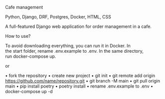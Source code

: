 Cafe management

Python, Django, DRF, Postgres, Docker, HTML, CSS

A full-featured Django web application for order management in a cafe.

How to use?

To avoid downloading everything, you can run it in Docker. In the start folder, rename .env.example to .env. In the same directory, run docker-compose up.

or

• fork the repository
• create new project
• git init
• git remote add origin <https://github.com/name/repository.git>
• git branch -M main
• git pull origin main
• pip install poetry
• poetry install
• rename .env.example to .env
• docker-compose up -d
